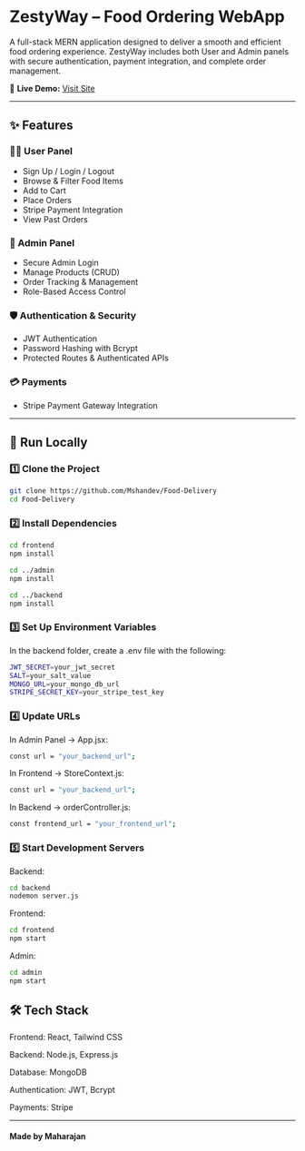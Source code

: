 # ZestyWay – Food Ordering WebApp

A full-stack MERN application designed to deliver a smooth and efficient food ordering experience. ZestyWay includes both User and Admin panels with secure authentication, payment integration, and complete order management.

🔗 **Live Demo:** [Visit Site](https://zestyway-1.onrender.com)

---

## ✨ Features

### 🧑‍🍳 User Panel

- Sign Up / Login / Logout  
- Browse & Filter Food Items  
- Add to Cart  
- Place Orders  
- Stripe Payment Integration  
- View Past Orders  

### 🔐 Admin Panel

- Secure Admin Login  
- Manage Products (CRUD)  
- Order Tracking & Management  
- Role-Based Access Control  

### 🛡 Authentication & Security

- JWT Authentication  
- Password Hashing with Bcrypt  
- Protected Routes & Authenticated APIs  

### 💳 Payments

- Stripe Payment Gateway Integration  

---

## 🚀 Run Locally

### 1️⃣ Clone the Project

```bash
git clone https://github.com/Mshandev/Food-Delivery
cd Food-Delivery
```
### 2️⃣ Install Dependencies
```bash
cd frontend
npm install

cd ../admin
npm install

cd ../backend
npm install
```
### 3️⃣ Set Up Environment Variables
In the backend folder, create a .env file with the following:

```bash
JWT_SECRET=your_jwt_secret
SALT=your_salt_value
MONGO_URL=your_mongo_db_url
STRIPE_SECRET_KEY=your_stripe_test_key
```

### 4️⃣ Update URLs
In Admin Panel → App.jsx:

```bash
const url = "your_backend_url";
```

In Frontend → StoreContext.js:

```bash
const url = "your_backend_url";
```

In Backend → orderController.js:

```bash
const frontend_url = "your_frontend_url";
```

### 5️⃣ Start Development Servers
Backend:

```bash
cd backend
nodemon server.js
```

Frontend:

```bash
cd frontend
npm start
```

Admin:

```bash
cd admin
npm start
```

## 🛠 Tech Stack
Frontend: React, Tailwind CSS

Backend: Node.js, Express.js

Database: MongoDB

Authentication: JWT, Bcrypt

Payments: Stripe

---

#### Made by Maharajan
